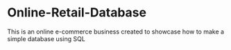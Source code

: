 # Online-Retail-Database
This is an online e-commerce business created to showcase how to make a simple database using SQL
